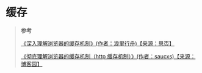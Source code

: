 # 缓存

> **参考**
>
> [《深入理解浏览器的缓存机制》(作者：浪里行舟)【来源：思否】](https://www.jianshu.com/p/54cc04190252)
>
> [《彻底理解浏览器的缓存机制（http 缓存机制）》(作者：saucxs)【来源：博客园】](https://www.cnblogs.com/chengxs/p/10396066.html)

